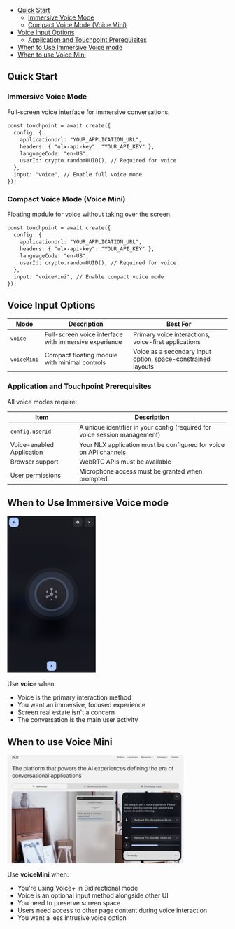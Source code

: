 - [Quick Start](#quick-start)
  - [Immersive Voice Mode](#immersive-voice-mode)
  - [Compact Voice Mode (Voice Mini)](#compact-voice-mode-voice-mini)
- [Voice Input Options](#voice-input-options)
  - [Application and Touchpoint Prerequisites](#application-and-touchpoint-prerequisites)
- [When to Use Immersive Voice mode](#when-to-use-immersive-voice-mode)
- [When to use Voice Mini](#when-to-use-voice-mini)

## Quick Start

### Immersive Voice Mode

Full-screen voice interface for immersive conversations.

```touchpointui
const touchpoint = await create({
  config: {
    applicationUrl: "YOUR_APPLICATION_URL",
    headers: { "nlx-api-key": "YOUR_API_KEY" },
    languageCode: "en-US",
    userId: crypto.randomUUID(), // Required for voice
  },
  input: "voice", // Enable full voice mode
});
```

### Compact Voice Mode (Voice Mini)

Floating module for voice without taking over the screen.

```touchpointui
const touchpoint = await create({
  config: {
    applicationUrl: "YOUR_APPLICATION_URL",
    headers: { "nlx-api-key": "YOUR_API_KEY" },
    languageCode: "en-US",
    userId: crypto.randomUUID(), // Required for voice
  },
  input: "voiceMini", // Enable compact voice mode
});
```

## Voice Input Options

| Mode        | Description                                           | Best For                                                     |
| ----------- | ----------------------------------------------------- | ------------------------------------------------------------ |
| `voice`     | Full-screen voice interface with immersive experience | Primary voice interactions, voice-first applications         |
| `voiceMini` | Compact floating module with minimal controls         | Voice as a secondary input option, space-constrained layouts |

### Application and Touchpoint Prerequisites

All voice modes require:

| Item                      | Description                                                                |
| ------------------------- | -------------------------------------------------------------------------- |
| `config.userId`           | A unique identifier in your config (required for voice session management) |
| Voice-enabled Application | Your NLX application must be configured for voice on API channels          |
| Browser support           | WebRTC APIs must be available                                              |
| User permissions          | Microphone access must be granted when prompted                            |

## When to Use Immersive Voice mode

<img src="/animations/voiceinput.png" alt="Voice Mode Animation" style="max-width: 40%;">

Use **voice** when:

- Voice is the primary interaction method
- You want an immersive, focused experience
- Screen real estate isn't a concern
- The conversation is the main user activity

## When to use Voice Mini

<img src="/animations/voice-mini.png" alt="Voice Mini Mode Animation" style="max-width: 80%;">

Use **voiceMini** when:

- You're using Voice+ in Bidirectional mode
- Voice is an optional input method alongside other UI
- You need to preserve screen space
- Users need access to other page content during voice interaction
- You want a less intrusive voice option
